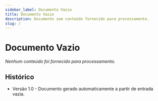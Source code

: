 ```yaml
---
sidebar_label: Documento Vazio
title: Documento Vazio
description: Documento sem conteúdo fornecido para processamento.
slug: /
---
```


# Documento Vazio

_Nenhum conteúdo foi fornecido para processamento._

## Histórico

- Versão 1.0 - Documento gerado automaticamente a partir de entrada vazia.